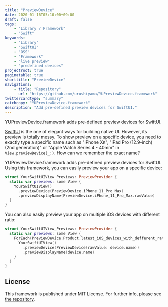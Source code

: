 ```yaml
---
title: "PreviewDevice"
date: 2020-01-16T05:10:00+09:00
draft: false
tags:
    - "Library / Framework"
    - "Swift"
keywords:
    - "Library"
    - "SwiftUI"
    - "OSS"
    - "Framework"
    - "live preview"
    - "predefined devices"
projectroot: true
paginatable: true
shorttitle: "PreviewDevice"
navigations:
    - title: "Repository"
      url: "https://github.com/urushiyama/YUPreviewDevice.framework"
twittercardtype: "summary"
catchcopy: "YUPreviewDevice.framework"
description: "Add pre-defined preview devices for SwiftUI."
---
```


YUPreviewDevice.framework adds pre-defined preview devices for SwiftUI.

<!--more-->

[SwiftUI](https://developer.apple.com/xcode/swiftui/) is the one of elegant ways for building native UI.
However, its preview is totally messy.
To show preview on a specific device, you need to exactly type a specific name such as "iPhone Xʀ", "iPad Pro (12.9-inch) (2nd generation)" or "Apple Watch Series 4 - 40mm" in `View.previewDevice(_:)`.
How can we remember the exact name?

YUPreviewDevice.framework adds pre-defined preview devices for SwiftUI.
Using this framework, you can easily preview your app on a specific device:
```swift
struct YourSwiftUIView_Previews: PreviewProvider {
  static var previews: some View {
    YourSwiftUIView()
      .previewDevice(PreviewDevice.iPhone_11_Pro_Max)
      .previewDisplayName(PreviewDevice.iPhone_11_Pro_Max.rawValue)
  }
}
```

You can also easily preview your app on multiple iOS devices with different ratio:
```swift
struct YourSwiftUIView_Previews: PreviewProvider {
  static var previews: some View {
    ForEach(PreviewDevice.Product.latest_iOS_devices_with_defferent_ratio) { device in
      YourSwiftUIView()
        .previewDevice(PreviewDevice(rawValue: device.name))
        .previewDisplayName(device.name)
    }
  }
}
```

## License

This framework is published under MIT License.
For further info, please see [the repository](https://github.com/urushiyama/YUPreviewDevice.framework).
